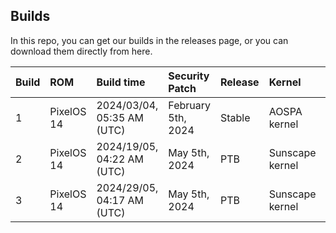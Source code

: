 ## Builds

In this repo, you can get our builds in the releases page, or you can download them directly from here.

| Build | ROM               | Build time                           | Security Patch      | Release | Kernel           | Download |
| ----- |:----------------- |:------------------------------------ |:------------------- |:------- |:---------------- |:-------- |
|   1   | PixelOS 14        | 2024/03/04, 05:35 AM (UTC)           | February 5th, 2024  | Stable  | AOSPA kernel     | [Link](https://github.com/sunscape-stuff/builds/releases/download/pixelos-20240304-0535/PixelOS_surya-14.0-20240304-0535.zip)     |
|   2   | PixelOS 14        | 2024/19/05, 04:22 AM (UTC)           | May 5th, 2024       | PTB     | Sunscape kernel  | [Link](https://github.com/sunscape-stuff/builds/releases/download/pixelos-20240520-0422/PixelOS_surya-14.0-20240520-0422.zip)     |
|   3   | PixelOS 14        | 2024/29/05, 04:17 AM (UTC)           | May 5th, 2024       | PTB     | Sunscape kernel  | [Link](https://github.com/sunscape-stuff/builds/releases/download/pixelos-20240529-0417/PixelOS_surya-14.0-20240529-0417.zip)     |
